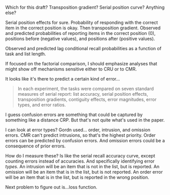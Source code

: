Which for this draft?
Transposition gradient?
Serial position curve?
Anything else?

Serial position effects for sure. 
Probability of responding with the correct item in the correct position is okay.
Then transposition gradient.  Observed and predicted probabilities of reporting items in the correct position (0), positions before (negative values), and positions after (positive values).

Observed and predicted lag conditional recall probabilities as a function of task and list length. 

If focused on the factorial comparison, I should emphasize analyses that might show off mechanisms sensitive either to CRU or to CMR. 

It looks like it's there to predict a certain kind of error...

> In each experiment, the tasks were compared on seven standard measures of serial report: list accuracy, serial position effects, transposition gradients, contiguity effects, error magnitudes, error types, and error ratios.

I guess confusion errors are something that could be captured by something like a distance CRP. But that's not quite what's used in the paper.

I can look at error types?
Gordn used...
order, intrusion, and omission errors.
CMR can't predict intrusions, so that's the highest priority.
Order errors can be predicted by confusion errors.
And omission errors could be a consequence of prior errors. 

How do I measure these?
Is like the serial recall accuracy curve, except counting errors instead of accuracies. 
And specifically identifying error *types*. 
An intrusion will be an item that is not in the list, but is reported.
An omission will be an item that is in the list, but is not reported.
An order error will be an item that is in the list, but is reported in the wrong position.

Next problem to figure out is...loss function.
